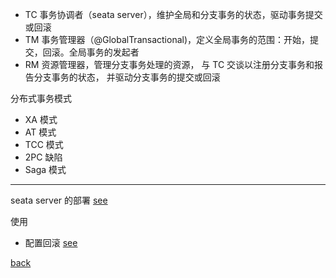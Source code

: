 - TC 事务协调者（seata server），维护全局和分支事务的状态，驱动事务提交或回滚  
- TM 事务管理器（@GlobalTransactional)，定义全局事务的范围：开始，提交，回滚。全局事务的发起者
- RM 资源管理器，管理分支事务处理的资源，
与 TC 交谈以注册分支事务和报告分支事务的状态，
并驱动分支事务的提交或回滚 

分布式事务模式  
- XA 模式
- AT 模式
- TCC 模式
- 2PC 缺陷
- Saga 模式

---

seata server 的部署 [see](10/1.md)  

使用  
- 配置回滚 [see](10/2.md)

[back](../15.md)  